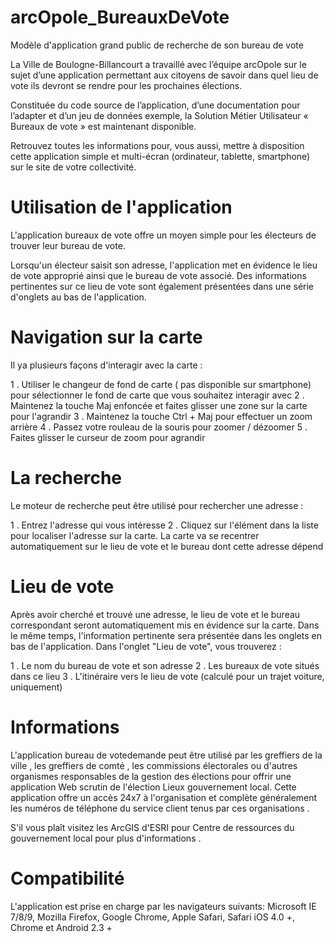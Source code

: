 arcOpole_BureauxDeVote
======================

Modèle d'application grand public de recherche de son bureau de vote

La Ville de Boulogne-Billancourt a travaillé avec l’équipe arcOpole sur le sujet d’une application permettant
aux citoyens de savoir dans quel lieu de vote ils devront se rendre pour les prochaines élections.

Constituée du code source de l’application, d’une documentation pour l’adapter et d’un jeu de données exemple,
la Solution Métier Utilisateur « Bureaux de vote » est maintenant disponible.

Retrouvez toutes les informations pour, vous aussi, mettre à disposition cette application simple et multi-écran 
(ordinateur, tablette, smartphone) sur le site de votre collectivité.

Utilisation de l'application
============================

L'application bureaux de vote offre un moyen simple pour les électeurs de trouver leur bureau de vote.

Lorsqu'un électeur saisit son adresse, l'application met en évidence le lieu de vote approprié ainsi que
le bureau de vote associé. Des informations pertinentes sur ce lieu de vote sont également présentées dans
une série d'onglets au bas de l'application.

Navigation sur la carte
=======================

Il ya plusieurs façons d'interagir avec la carte :

1 . Utiliser le changeur de fond de carte ( pas disponible sur smartphone) pour sélectionner le fond de carte que vous souhaitez interagir avec
2 . Maintenez la touche Maj enfoncée et faites glisser une zone sur la carte pour l'agrandir
3 . Maintenez la touche Ctrl + Maj pour effectuer un zoom arrière
4 . Passez votre rouleau de la souris pour zoomer / dézoomer
5 . Faites glisser le curseur de zoom pour agrandir

La recherche
============

Le moteur de recherche peut être utilisé pour rechercher une adresse :

1 . Entrez l'adresse qui vous intéresse
2 . Cliquez sur l'élément dans la liste pour localiser l'adresse sur la carte. La carte va se recentrer automatiquement sur le lieu de vote et le bureau dont cette adresse dépend

Lieu de vote
============

Après avoir cherché et trouvé une adresse, le lieu de vote et le bureau correspondant seront automatiquement mis en évidence sur la carte. Dans le même temps, l'information pertinente sera présentée dans les onglets en bas de l'application.
Dans l'onglet "Lieu de vote", vous trouverez :

1 . Le nom du bureau de vote et son adresse
2 . Les bureaux de vote situés dans ce lieu
3 . L'itinéraire vers le lieu de vote (calculé pour un trajet voiture, uniquement)

Informations
============

L'application bureau de votedemande peut être utilisé par les greffiers de la ville , les greffiers de comté , les commissions électorales ou d'autres organismes responsables de la gestion des élections pour offrir une application Web scrutin de l'élection Lieux gouvernement local. Cette application offre un accès 24x7 à l'organisation et complète généralement les numéros de téléphone du service client tenus par ces organisations .

S'il vous plaît visitez les ArcGIS d'ESRI pour Centre de ressources du gouvernement local pour plus d'informations . 

Compatibilité
=============

L'application est prise en charge par les navigateurs suivants: Microsoft IE 7/8/9, Mozilla Firefox,
Google Chrome, Apple Safari, Safari iOS 4.0 +, Chrome et Android 2.3 + 
